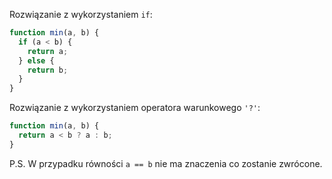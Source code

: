 Rozwiązanie z wykorzystaniem `if`:

```js
function min(a, b) {
  if (a < b) {
    return a;
  } else {
    return b;
  }
}
```

Rozwiązanie z wykorzystaniem operatora warunkowego `'?'`:

```js
function min(a, b) {
  return a < b ? a : b;
}
```

P.S. W przypadku równości `a == b` nie ma znaczenia co zostanie zwrócone.